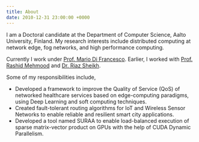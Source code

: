 ```yaml
---
title: About
date: 2010-12-31 23:00:00 +0000
---
```

I am a Doctoral candidate at the Department of Computer Science, Aalto University, Finland. My research interests include distributed computing at network edge, fog networks, and high performance computing.

Currently I work under [Prof. Mario Di Francesco](https://users.aalto.fi/~difram1/). Earlier, I worked with [Prof. Rashid Mehmood](https://uk.linkedin.com/in/rashid-mehmood-87b841) and [Dr. Riaz Sheikh](https://sites.google.com/site/riaz289/).

Some of my responsibilities include,

- Developed a framework to improve the Quality of Service (QoS) of networked healthcare services based on edge-computing paradigms, using Deep Learning and soft computing techniques.
- Created fault-tolerant routing algorithms for IoT and Wireless Sensor Networks to enable reliable and resilient smart city applications.
- Developed a tool named SURAA to enable load-balanced execution of sparse matrix-vector product on GPUs with the help of CUDA Dynamic Parallelism.

&nbsp;
&nbsp;
&nbsp;
&nbsp;
